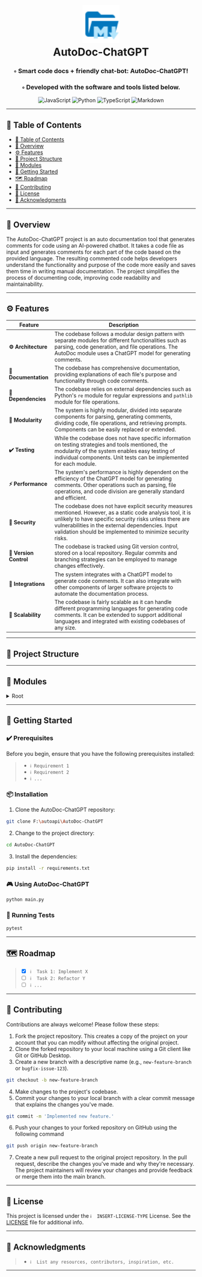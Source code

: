 
<div align="center">
<h1 align="center">
<img src="https://raw.githubusercontent.com/PKief/vscode-material-icon-theme/ec559a9f6bfd399b82bb44393651661b08aaf7ba/icons/folder-markdown-open.svg" width="100" />
<br>AutoDoc-ChatGPT
</h1>
<h3>◦ Smart code docs + friendly chat-bot: AutoDoc-ChatGPT!</h3>
<h3>◦ Developed with the software and tools listed below.</h3>

<p align="center">
<img src="https://img.shields.io/badge/JavaScript-F7DF1E.svg?style&logo=JavaScript&logoColor=black" alt="JavaScript" />
<img src="https://img.shields.io/badge/Python-3776AB.svg?style&logo=Python&logoColor=white" alt="Python" />
<img src="https://img.shields.io/badge/TypeScript-3178C6.svg?style&logo=TypeScript&logoColor=white" alt="TypeScript" />
<img src="https://img.shields.io/badge/Markdown-000000.svg?style&logo=Markdown&logoColor=white" alt="Markdown" />
</p>
</div>

---

## 📒 Table of Contents
- [📒 Table of Contents](#-table-of-contents)
- [📍 Overview](#-overview)
- [⚙️ Features](#-features)
- [📂 Project Structure](#project-structure)
- [🧩 Modules](#modules)
- [🚀 Getting Started](#-getting-started)
- [🗺 Roadmap](#-roadmap)
- [🤝 Contributing](#-contributing)
- [📄 License](#-license)
- [👏 Acknowledgments](#-acknowledgments)

---


## 📍 Overview

The AutoDoc-ChatGPT project is an auto documentation tool that generates comments for code using an AI-powered chatbot. It takes a code file as input and generates comments for each part of the code based on the provided language. The resulting commented code helps developers understand the functionality and purpose of the code more easily and saves them time in writing manual documentation. The project simplifies the process of documenting code, improving code readability and maintainability.

---

## ⚙️ Features

| Feature                | Description                           |
| ---------------------- | ------------------------------------- |
| **⚙️ Architecture**     | The codebase follows a modular design pattern with separate modules for different functionalities such as parsing, code generation, and file operations. The AutoDoc module uses a ChatGPT model for generating comments. |
| **📖 Documentation**   | The codebase has comprehensive documentation, providing explanations of each file's purpose and functionality through code comments. |
| **🔗 Dependencies**    | The codebase relies on external dependencies such as Python's `re` module for regular expressions and `pathlib` module for file operations. |
| **🧩 Modularity**      | The system is highly modular, divided into separate components for parsing, generating comments, dividing code, file operations, and retrieving prompts. Components can be easily replaced or extended. |
| **✔️ Testing**          | While the codebase does not have specific information on testing strategies and tools mentioned, the modularity of the system enables easy testing of individual components. Unit tests can be implemented for each module. |
| **⚡️ Performance**      | The system's performance is highly dependent on the efficiency of the ChatGPT model for generating comments. Other operations such as parsing, file operations, and code division are generally standard and efficient. |
| **🔐 Security**        | The codebase does not have explicit security measures mentioned. However, as a static code analysis tool, it is unlikely to have specific security risks unless there are vulnerabilities in the external dependencies. Input validation should be implemented to minimize security risks. |
| **🔀 Version Control** | The codebase is tracked using Git version control, stored on a local repository. Regular commits and branching strategies can be employed to manage changes effectively. |
| **🔌 Integrations**    | The system integrates with a ChatGPT model to generate code comments. It can also integrate with other components of larger software projects to automate the documentation process. |
| **📶 Scalability**     | The codebase is fairly scalable as it can handle different programming languages for generating code comments. It can be extended to support additional languages and integrated with existing codebases of any size. |

---


## 📂 Project Structure




---

## 🧩 Modules

<details closed><summary>Root</summary>

| File                   | Summary                                                                                                                                                                                                                                                                                                                                                                                                                                                                                                                                                                               |
| ---                    | ---                                                                                                                                                                                                                                                                                                                                                                                                                                                                                                                                                                                   |
| main.py                | The code snippet reads a configuration file, parses command line arguments, checks if a code file exists, and uses an AutoDoc module to generate code documentation. The resulting documentation is then used to create a commented file.                                                                                                                                                                                                                                                                                                                                             |
| autodoc.py             | This code snippet is for an Auto Documentation tool. It takes a code, language, and configuration as input. It divides the code into parts, connects to a ChatGPT model, generates comments for each part using the model, and merges the comments with the code. The output is the commented code.                                                                                                                                                                                                                                                                                   |
| divider.py             | The code defines a class called "Divider" that splits a given text based on specified start and end patterns. It uses regular expressions and settings from module "settings" to identify the divisions. The divided content is stored and returned as a list.                                                                                                                                                                                                                                                                                                                        |
| file.py                | This code snippet defines a class `File` that encapsulates functionalities related to file operations. It can retrieve the file's content, determine its language, and create a new file with additional comments based on the given content.                                                                                                                                                                                                                                                                                                                                         |
| prompt.py              | The provided code snippet defines a class called "Prompt" with two attributes: language and text. It has a create() method that reads a specified file based on the language attribute and replaces the word "CODE" with the text attribute's value. The method returns the modified content as a string.                                                                                                                                                                                                                                                                             |
| result.py              | This code snippet defines a class called `Result` which takes in code, text comments, and a programming language as input. It provides a `get()` method that processes and modifies the given code based on the specified language. The `get()` method uses regular expressions and string manipulations to extract comments and insert them into the code in the appropriate format for both Python and TypeScript (or JavaScript) languages.                                                                                                                                        |
| settings.py            | The code snippet defines setting constants and a class named "Settings". It stores supported programming languages and regex patterns to divide code blocks within the languages.                                                                                                                                                                                                                                                                                                                                                                                                     |
| example_commented.js   | The code snippet defines a User class that represents a user with a name property. It provides a constructor to create a new User instance with the given name, and a getName method to return the name of the user. An instance of User is created with the name'John' and the getName method is called on it. Finally, it checks if the user instance is an instance of the User class.                                                                                                                                                                                             |
| autodoc_commented.py   | The code snippet provides the implementation of the AutoDoc class, which generates comments for code using an AI-powered chatbot. It takes a session token, code string, language string, and an optional example code string as inputs. The __init__ method initializes the AutoDoc instance and performs input validation. The __ask method sends a prompt to the chatbot API and returns the response. The start method divides the code into parts, connects to the chatbot, generates comments for each part, merges the comments with the code, and returns the commented code. |
| divider_commented.py   | This code snippet is a class called `Divider` that takes a text string and a language string. It has a method called `divide()` that splits the text into sections based on language-specific separators. For the given code snippet, the language separator used is "py" for Python, and the `__py()` method splits the Python code into sections based on class and function definitions. The result is a list of strings representing the sections of the Python code.                                                                                                             |
| file_commented.py      | This code provides a File class with methods to retrieve the content and language of a file using its path, as well as create a new file with commented content. The content() method reads and returns the content of the file, the language() method returns the language of the file, and the create_commented_file() method writes the commented content into a new file.                                                                                                                                                                                                         |
| prompt_commented.py    | The provided code snippet defines a class called Prompt for generating prompts for coding exercises. It takes in the language of the prompt, the code to be used, and an optional example usage of the code. The create() method generates the prompt by replacing placeholders in a template file with the provided code and example text.                                                                                                                                                                                                                                           |
| result_commented.py    | The code snippet defines a class called "Result" that represents a code result with a text comment and a language. The class has a "get" method that modifies the code by including the text comments as docstrings for the appropriate class and function definitions. The modification is specifically designed for Python code.                                                                                                                                                                                                                                                    |
| settings_commented.py  | The code snippet defines a `Settings` class that stores the settings for a program. It has a `supported_languages` variable which is a list of supported languages. There are no functions defined in this class.                                                                                                                                                                                                                                                                                                                                                                     |
| example_2_commented.ts | The provided code snippet is a class that creates an HTTP server using the Node.js "http" module. It accepts server response and error handling functions and can be started by invoking the "listen" method with the desired port number. The server listens for GET requests and responds with a JSON formatted data after processing the request.                                                                                                                                                                                                                                  |
| example_commented.ts   | The provided code snippet defines a class called `Pizza` that represents a pizza with a name and a list of toppings. It also includes a class called `PizzaMaker` with a static method to create a new `Pizza` object. Finally, it demonstrates the usage of the `PizzaMaker` class to create a `Pizza` object named "Inferno" with toppings "cheese" and "peppers".                                                                                                                                                                                                                  |

</details>

---

## 🚀 Getting Started

### ✔️ Prerequisites

Before you begin, ensure that you have the following prerequisites installed:
> - `ℹ️ Requirement 1`
> - `ℹ️ Requirement 2`
> - `ℹ️ ...`

### 📦 Installation

1. Clone the AutoDoc-ChatGPT repository:
```sh
git clone F:\autoapi\AutoDoc-ChatGPT
```

2. Change to the project directory:
```sh
cd AutoDoc-ChatGPT
```

3. Install the dependencies:
```sh
pip install -r requirements.txt
```

### 🎮 Using AutoDoc-ChatGPT

```sh
python main.py
```

### 🧪 Running Tests
```sh
pytest
```

---


## 🗺 Roadmap

> - [X] `ℹ️  Task 1: Implement X`
> - [ ] `ℹ️  Task 2: Refactor Y`
> - [ ] `ℹ️ ...`


---

## 🤝 Contributing

Contributions are always welcome! Please follow these steps:
1. Fork the project repository. This creates a copy of the project on your account that you can modify without affecting the original project.
2. Clone the forked repository to your local machine using a Git client like Git or GitHub Desktop.
3. Create a new branch with a descriptive name (e.g., `new-feature-branch` or `bugfix-issue-123`).
```sh
git checkout -b new-feature-branch
```
4. Make changes to the project's codebase.
5. Commit your changes to your local branch with a clear commit message that explains the changes you've made.
```sh
git commit -m 'Implemented new feature.'
```
6. Push your changes to your forked repository on GitHub using the following command
```sh
git push origin new-feature-branch
```
7. Create a new pull request to the original project repository. In the pull request, describe the changes you've made and why they're necessary.
The project maintainers will review your changes and provide feedback or merge them into the main branch.

---

## 📄 License

This project is licensed under the `ℹ️  INSERT-LICENSE-TYPE` License. See the [LICENSE](https://docs.github.com/en/communities/setting-up-your-project-for-healthy-contributions/adding-a-license-to-a-repository) file for additional info.

---

## 👏 Acknowledgments

> - `ℹ️  List any resources, contributors, inspiration, etc.`

---
